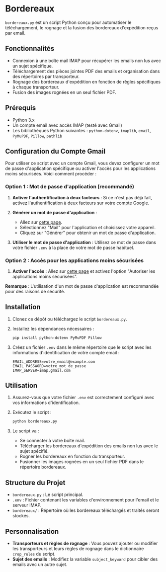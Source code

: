 # Bordereaux 

`bordereaux.py` est un script Python conçu pour automatiser le téléchargement, le rognage et la fusion des bordereaux d'expédition reçus par email.

## Fonctionnalités

- Connexion à une boîte mail IMAP pour récupérer les emails non lus avec un sujet spécifique.
- Téléchargement des pièces jointes PDF des emails et organisation dans des répertoires par transporteur.
- Rognage des bordereaux d'expédition en fonction de règles spécifiques à chaque transporteur.
- Fusion des images rognées en un seul fichier PDF.

## Prérequis

- Python 3.x
- Un compte email avec accès IMAP (testé avec Gmail)
- Les bibliothèques Python suivantes : `python-dotenv`, `imaplib`, `email`, `PyMuPDF`, `Pillow`, `pathlib`

## Configuration du Compte Gmail

Pour utiliser ce script avec un compte Gmail, vous devez configurer un mot de passe d'application spécifique ou activer l'accès pour les applications moins sécurisées. Voici comment procéder :

### Option 1 : Mot de passe d'application (recommandé)

1. **Activer l'authentification à deux facteurs** : Si ce n'est pas déjà fait, activez l'authentification à deux facteurs sur votre compte Google.

2. **Générer un mot de passe d'application** :
   - Allez sur [cette page](https://myaccount.google.com/apppasswords).
   - Sélectionnez "Mail" pour l'application et choisissez votre appareil.
   - Cliquez sur "Générer" pour obtenir un mot de passe d'application.

3. **Utiliser le mot de passe d'application** : Utilisez ce mot de passe dans votre fichier `.env` à la place de votre mot de passe habituel.

### Option 2 : Accès pour les applications moins sécurisées

1. **Activer l'accès** : Allez sur [cette page](https://myaccount.google.com/lesssecureapps) et activez l'option "Autoriser les applications moins sécurisées".

**Remarque** : L'utilisation d'un mot de passe d'application est recommandée pour des raisons de sécurité.

## Installation

1. Clonez ce dépôt ou téléchargez le script `bordereaux.py`.

2. Installez les dépendances nécessaires :

    ```bash
    pip install python-dotenv PyMuPDF Pillow
    ```

3. Créez un fichier `.env` dans le même répertoire que le script avec les informations d'identification de votre compte email :

    ```
    EMAIL_ADDRESS=votre_email@example.com
    EMAIL_PASSWORD=votre_mot_de_passe
    IMAP_SERVER=imap.gmail.com
    ```

## Utilisation

1. Assurez-vous que votre fichier `.env` est correctement configuré avec vos informations d'identification.

2. Exécutez le script :

   ```bash
   python bordereaux.py
   ```

3. Le script va :
    - Se connecter à votre boîte mail.
    - Télécharger les bordereaux d'expédition des emails non lus avec le sujet spécifié.
    - Rogner les bordereaux en fonction du transporteur.
    - Fusionner les images rognées en un seul fichier PDF dans le répertoire bordereaux.

## Structure du Projet

- `bordereaux.py` : Le script principal.
- `.env` : Fichier contenant les variables d'environnement pour l'email et le serveur IMAP.
- `bordereaux/` : Répertoire où les bordereaux téléchargés et traités seront stockés.

## Personnalisation

- **Transporteurs et règles de rognage** : Vous pouvez ajouter ou modifier les transporteurs et leurs règles de rognage dans le dictionnaire `crop_rules` du script.
- **Sujet des emails** : Modifiez la variable `subject_keyword` pour cibler des emails avec un autre sujet.